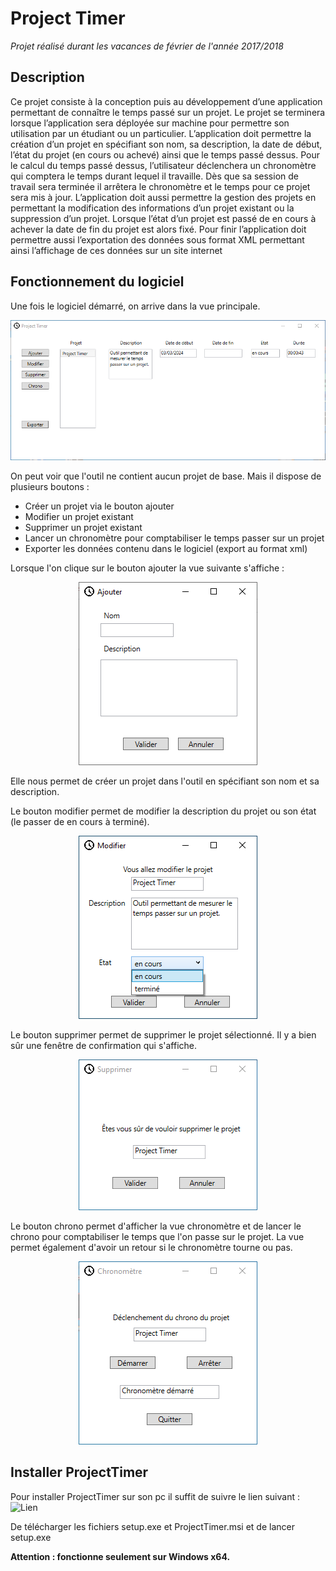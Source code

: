 # Project Timer

*Projet réalisé durant les vacances de février de l'année 2017/2018*

## Description

Ce projet consiste à la conception puis au développement d’une application permettant de connaître le temps passé sur un projet. Le projet se terminera lorsque l’application sera déployée sur machine pour permettre son utilisation par un étudiant ou un particulier. L’application doit permettre la création d’un projet en spécifiant son nom, sa description, la date de début, l’état du projet (en cours ou achevé) ainsi que le temps passé dessus. Pour le calcul du temps passé dessus, l’utilisateur déclenchera un chronomètre qui comptera le temps durant lequel il travaille. Dès que sa session de travail sera terminée il arrêtera le chronomètre et le temps pour ce projet sera mis à jour. L’application doit aussi permettre la gestion des projets en permettant la modification des informations d’un projet existant ou la suppression d’un projet. Lorsque l’état d’un projet est passé de en cours à achever la date de fin du projet est alors fixé. Pour finir l’application doit permettre aussi l’exportation des données sous format XML permettant ainsi l’affichage de ces données sur un site internet

## Fonctionnement du logiciel

Une fois le logiciel démarré, on arrive dans la vue principale.

![Vue principal](https://github.com/MaximeCharlet/ProjectTimer/blob/main/img/MenuPrincipalPT.PNG?raw=true)

On peut voir que l'outil ne contient aucun projet de base. Mais il dispose de plusieurs boutons :
- Créer un projet via le bouton ajouter
- Modifier un projet existant
- Supprimer un projet existant
- Lancer un chronomètre pour comptabiliser le temps passer sur un projet
- Exporter les données contenu dans le logiciel (export au format xml)

Lorsque l'on clique sur le bouton ajouter la vue suivante s'affiche :

<p align="center">
  <img src="https://github.com/MaximeCharlet/ProjectTimer/blob/main/img/AjoutProjet.PNG?raw=true" alt="Vue ajout projet"/>
</p>

Elle nous permet de créer un projet dans l'outil en spécifiant son nom et sa description.

Le bouton modifier permet de modifier la description du projet ou son état (le passer de en cours à terminé).

<p align="center">
  <img src="https://github.com/MaximeCharlet/ProjectTimer/blob/main/img/ModifierProjet.PNG?raw=true" alt="Vue modification projet"/>
</p>

Le bouton supprimer permet de supprimer le projet sélectionné. Il y a bien sûr une fenêtre de confirmation qui s'affiche.

<p align="center">
  <img src="https://github.com/MaximeCharlet/ProjectTimer/blob/main/img/SupprimerProjet.PNG?raw=true" alt="Vue modification projet"/>
</p>

Le bouton chrono permet d'afficher la vue chronomètre et de lancer le chrono pour comptabiliser le temps que l'on passe sur le projet.
La vue permet également d'avoir un retour si le chronomètre tourne ou pas.

<p align="center">
  <img src="https://github.com/MaximeCharlet/ProjectTimer/blob/main/img/Chronometre.PNG?raw=true" alt="Vue chronomètre"/>
</p>

## Installer ProjectTimer

Pour installer ProjectTimer sur son pc il suffit de suivre le lien suivant : ![Lien](https://github.com/MaximeCharlet/ProjectTimer/releases/tag/V1.0)

De télécharger les fichiers setup.exe et ProjectTimer.msi et de lancer setup.exe

**Attention : fonctionne seulement sur Windows x64.**